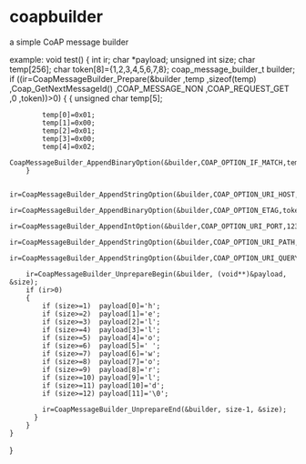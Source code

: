 coapbuilder
===========

a simple CoAP message builder


example:
void test()
{
    int ir;
    char *payload;
    unsigned int size;
    char temp[256];
    char token[8]={1,2,3,4,5,6,7,8};
    coap_message_builder_t builder;
    if ((ir=CoapMessageBuilder_Prepare(&builder
                                      ,temp
                                      ,sizeof(temp)
                                      ,Coap_GetNextMessageId()
                                      ,COAP_MESSAGE_NON
                                      ,COAP_REQUEST_GET
                                      ,0
                                      ,token))>0)
    {
        {
            unsigned char temp[5];

            temp[0]=0x01;
            temp[1]=0x00;
            temp[2]=0x01;
            temp[3]=0x00;
            temp[4]=0x02;
            CoapMessageBuilder_AppendBinaryOption(&builder,COAP_OPTION_IF_MATCH,temp,5);
        }

        ir=CoapMessageBuilder_AppendStringOption(&builder,COAP_OPTION_URI_HOST,"github.com");
        ir=CoapMessageBuilder_AppendBinaryOption(&builder,COAP_OPTION_ETAG,token,sizeof(token));
        ir=CoapMessageBuilder_AppendIntOption(&builder,COAP_OPTION_URI_PORT,1234);
        ir=CoapMessageBuilder_AppendStringOption(&builder,COAP_OPTION_URI_PATH,"/xmxueping/contiki");
        ir=CoapMessageBuilder_AppendStringOption(&builder,COAP_OPTION_URI_QUERY,"name=xmxueping;password=1234567");

        ir=CoapMessageBuilder_UnprepareBegin(&builder, (void**)&payload, &size);
        if (ir>0)
        {
            if (size>=1)  payload[0]='h';
            if (size>=2)  payload[1]='e';
            if (size>=3)  payload[2]='l';
            if (size>=4)  payload[3]='l';
            if (size>=5)  payload[4]='o';
            if (size>=6)  payload[5]=' ';
            if (size>=7)  payload[6]='w';
            if (size>=8)  payload[7]='o';
            if (size>=9)  payload[8]='r';
            if (size>=10) payload[9]='l';
            if (size>=11) payload[10]='d';
            if (size>=12) payload[11]='\0';

            ir=CoapMessageBuilder_UnprepareEnd(&builder, size-1, &size);
          }
        }
    }
}

